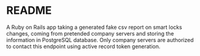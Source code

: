# README

A Ruby on Rails app taking a generated fake csv report on smart locks changes, coming from pretended company servers and storing the information in PostgreSQL database. Only company servers are authorized to contact this endpoint using active record token generation.